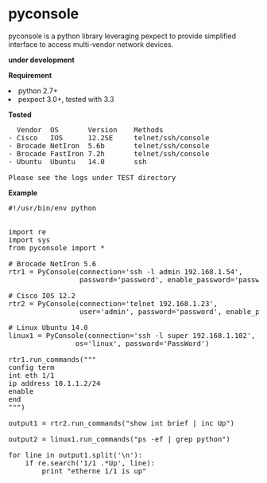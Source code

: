 # pyconsole
pyconsole is a python library leveraging pexpect to provide simplified interface to access multi-vendor network devices. 

<b> __under development__ </b>

<b> Requirement </b>
<li> python 2.7+ <br>
<li> pexpect 3.0+, tested with 3.3

<b> Tested</b>
<pre>
  Vendor  OS       Version    Methods
- Cisco   IOS      12.2SE     telnet/ssh/console
- Brocade NetIron  5.6b       telnet/ssh/console
- Brocade FastIron 7.2h       telnet/ssh/console
- Ubuntu  Ubuntu   14.0       ssh

Please see the logs under TEST directory
</pre>
 
<b> Example </b>
<pre>
#!/usr/bin/env python


import re
import sys
from pyconsole import *

# Brocade NetIron 5.6
rtr1 = PyConsole(connection='ssh -l admin 192.168.1.54',
                 password='password', enable_password='password')

# Cisco IOS 12.2
rtr2 = PyConsole(connection='telnet 192.168.1.23',
                 user='admin', password='password', enable_password='password')

# Linux Ubuntu 14.0
linux1 = PyConsole(connection='ssh -l super 192.168.1.102',
                os='linux', password='PassWord')

rtr1.run_commands("""
config term
int eth 1/1
ip address 10.1.1.2/24
enable
end
""")

output1 = rtr2.run_commands("show int brief | inc Up")

output2 = linux1.run_commands("ps -ef | grep python")

for line in output1.split('\n'): 
    if re.search('1/1 .*Up', line): 
        print "etherne 1/1 is up"

</pre>
